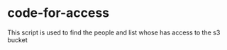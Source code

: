 # code-for-access
This script is used to find the people and list whose has access to the s3 bucket
